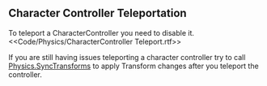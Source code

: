 ## Character Controller Teleportation
To teleport a CharacterController you need to disable it.  
<<Code/Physics/CharacterController Teleport.rtf>>  

If you are still having issues teleporting a character controller try to call [Physics.SyncTransforms](https://docs.unity3d.com/ScriptReference/Physics.SyncTransforms.html) to apply Transform changes after you teleport the controller.
